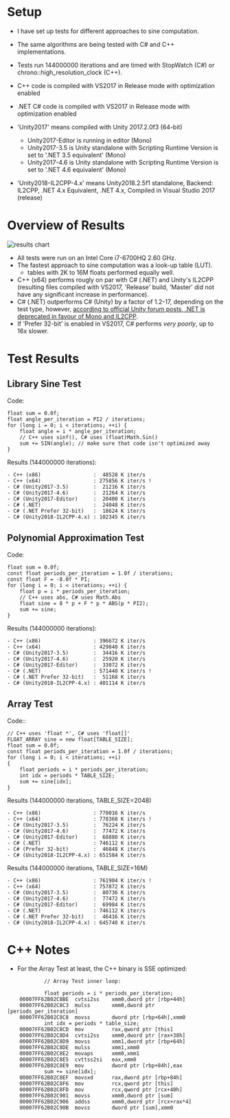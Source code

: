 Setup
=====
- I have set up tests for different approaches to sine computation.
- The same algorithms are being tested with C# and C++ implementations.
- Tests run 144000000 iterations and are timed with StopWatch (C#) or chrono::high_resolution_clock (C++).
- C++ code is compiled with VS2017 in Release mode with optimization enabled
- .NET C# code is compiled with VS2017 in Release mode with optimization enabled

- 'Unity2017' means compiled with Unity 2017.2.0f3 (64-bit)
  - Unity2017-Editor is running in editor (Mono)
  - Unity2017-3.5 is Unity standalone with Scripting Runtime Version is set to '.NET 3.5 equivalent' (Mono)
  - Unity2017-4.6 is Unity standalone with Scripting Runtime Version is set to '.NET 4.6 equivalent' (Mono)

- 'Unity2018-IL2CPP-4.x' means Unity2018.2.5f1 standalone, Backend: IL2CPP, .NET 4.x Equivalent, .NET 4.x, Compiled in Visual Studio 2017 (release)



Overview of Results
===================
![results chart](https://raw.githubusercontent.com/schmid/test_sine/master/sine_perf.png)
- All tests were run on an Intel Core i7-6700HQ 2.60 GHz.
- The fastest approach to sine computation was a look-up table (LUT).
  - tables with 2K to 16M floats performed equally well.
- C++ (x64) performs rougly on par with C# (.NET) and Unity's IL2CPP (resulting files compiled with VS2017, 'Release' build, 'Master' did not have any significant increase in performance).
- C# (.NET) outperforms C# (Unity) by a factor of 1.2-17, depending on the test type, however, [according to official Unity forum posts, .NET is deprecated in favour of Mono and IL2CPP](https://forum.unity.com/threads/deprecation-of-support-for-the-net-scripting-backend-used-by-the-universal-windows-platform.539685/).
- If 'Prefer 32-bit' is enabled in VS2017, C# performs *very poorly*, up to 16x slower.


Test Results
============


Library Sine Test
-----------------

Code:

    float sum = 0.0f;
    float angle_per_iteration = PI2 / iterations;
    for (long i = 0; i < iterations; ++i) {
        float angle = i * angle_per_iteration;
        // C++ uses sinf(), C# uses (float)Math.Sin()
        sum += SIN(angle); // make sure that code isn't optimized away
    }

Results (144000000 iterations):
```
- C++ (x86)                 :  48528 K iter/s
- C++ (x64)                 : 275856 K iter/s !
- C# (Unity2017-3.5)        :  21216 K iter/s 
- C# (Unity2017-4.6)        :  21264 K iter/s 
- C# (Unity2017-Editor)     :  20400 K iter/s 
- C# (.NET)                 :  24048 K iter/s 
- C# (.NET Prefer 32-bit)   :  18624 K iter/s 
- C# (Unity2018-IL2CPP-4.x) : 102345 K iter/s
```


Polynomial Approximation Test
-----------------------------

Code:

    float sum = 0.0f;
    const float periods_per_iteration = 1.0f / iterations;
    const float F = -8.0f * PI;
    for (long i = 0; i < iterations; ++i) {
        float p = i * periods_per_iteration;
        // C++ uses abs, C# uses Math.Abs
        float sine = 8 * p + F * p * ABS(p * PI2);
        sum += sine;
    }

Results (144000000 iterations):
```
- C++ (x86)                 : 396672 K iter/s 
- C++ (x64)                 : 429840 K iter/s 
- C# (Unity2017-3.5)        :  34416 K iter/s 
- C# (Unity2017-4.6)        :  25920 K iter/s 
- C# (Unity2017-Editor)     :  33072 K iter/s
- C# (.NET)                 : 571440 K iter/s !
- C# (.NET Prefer 32-bit)   :  51168 K iter/s
- C# (Unity2018-IL2CPP-4.x) : 401114 K iter/s
```


Array Test
----------

Code::

    // C++ uses 'float *', C# uses 'float[]'
    FLOAT_ARRAY sine = new float[TABLE_SIZE];
    float sum = 0.0f;
    const float periods_per_iteration = 1.0f / iterations;
    for (long i = 0; i < iterations; ++i)
    {
        float periods = i * periods_per_iteration;
        int idx = periods * TABLE_SIZE;
        sum += sine[idx];
    }

Results (144000000 iterations, TABLE_SIZE=2048)
```
- C++ (x86)                 : 770016 K iter/s
- C++ (x64)                 : 778368 K iter/s !
- C# (Unity2017-3.5)        :  76224 K iter/s 
- C# (Unity2017-4.6)        :  77472 K iter/s 
- C# (Unity2017-Editor)     :  68880 K iter/s
- C# (.NET)                 : 746112 K iter/s
- C# (Prefer 32-bit)        :  46848 K iter/s
- C# (Unity2018-IL2CPP-4.x) : 651584 K iter/s
```

Results (144000000 iterations, TABLE_SIZE=16M)
```
- C++ (x86)                 : 761904 K iter/s !
- C++ (x64)                 : 757872 K iter/s
- C# (Unity2017-3.5)        :  80736 K iter/s 
- C# (Unity2017-4.6)        :  77472 K iter/s 
- C# (Unity2017-Editor)     :  69984 K iter/s
- C# (.NET)                 : 746112 K iter/s
- C# (.NET Prefer 32-bit)   :  46416 K iter/s
- C# (Unity2018-IL2CPP-4.x) : 645740 K iter/s
```

C++ Notes
=========
- For the Array Test at least, the C++ binary is SSE optimized:
```
            // Array Test inner loop:

            float periods = i * periods_per_iteration;
    00007FF62B02C8BE  cvtsi2ss    xmm0,dword ptr [rbp+44h]  
    00007FF62B02C8C3  mulss       xmm0,dword ptr [periods_per_iteration]  
    00007FF62B02C8C8  movss       dword ptr [rbp+64h],xmm0  
            int idx = periods * table_size;
    00007FF62B02C8CD  mov         rax,qword ptr [this]  
    00007FF62B02C8D4  cvtsi2ss    xmm0,dword ptr [rax+38h]  
    00007FF62B02C8D9  movss       xmm1,dword ptr [rbp+64h]  
    00007FF62B02C8DE  mulss       xmm1,xmm0  
    00007FF62B02C8E2  movaps      xmm0,xmm1  
    00007FF62B02C8E5  cvttss2si   eax,xmm0  
    00007FF62B02C8E9  mov         dword ptr [rbp+84h],eax  
            sum += sine[idx];
    00007FF62B02C8EF  movsxd      rax,dword ptr [rbp+84h]  
    00007FF62B02C8F6  mov         rcx,qword ptr [this]  
    00007FF62B02C8FD  mov         rcx,qword ptr [rcx+40h]  
    00007FF62B02C901  movss       xmm0,dword ptr [sum]  
    00007FF62B02C906  addss       xmm0,dword ptr [rcx+rax*4]  
    00007FF62B02C90B  movss       dword ptr [sum],xmm0   
```
